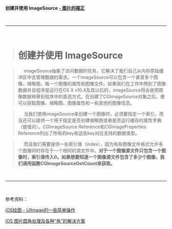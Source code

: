 
**创建并使用 ImageSource**
**[- 图片的摆正](http://feihu.me/blog/2015/how-to-handle-image-orientation-on-iOS/)**




<br/>

***
<br/>





># 创建并使用 ImageSource

>&emsp; imageSource抽象了访问数据的任务，它解决了我们自己从内存原始缓冲区中去管理数据的需求。一个imageSource可以包含一个甚至多个图像，缩略图，每一个图像的属性和图像文件。如果我们在工作中用到了图像数据并且程序是运行在OS X v10.4及其以后的，imageSource将会是把图像数据转移到程序中的首选方式。在创建了CGImageSource对象之后，便可以获取图像、缩略图、图像属性和一些其他的图像信息。

>&emsp; 当我们使用imageSource来创建一个图像时，必须要指定一个索引，而且还可以提供一个用于指定是否创建缩略图或者是否运行缓存的属性字典（键值对）。CGImageSource Reference和CGImageProperties Reference列出了所有的key和这些key对应支持的数据类型。

>&emsp; 而且我们需要提供一些索引值（index），因为有些图像文件格式允许多个图像同时存在于一个相同的源文件中。**对于一个图像源文件只包含一个图像时，索引值传入0。如果想要知道一个图像源文件包含了多少个图像，我们调用函数CGImageSourceGetCount来获取。**

<br/>

***
<br/>


参考资料：

[iOS绘图 - UIImage的一些简单操作](https://www.jianshu.com/p/3baddf100b67)

[iOS 图片圆角处理及各种“角”的解决方案](https://www.jianshu.com/p/a00571de9bca)
